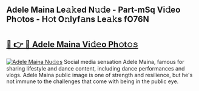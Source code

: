 ## Adele Maina Le𝚊𝚔ed N𝚞𝚍e - Part-mSq Vi𝚍eo Ph𝚘tos - H𝚘t O𝚗lyf𝚊ns Le𝚊𝚔s fO76N

# <h2><a href="http://hf570c.feru.top/?c=Adele+Maina">🔗 👉 🔴 Adele Maina Vi𝚍𝚎o Ph𝚘t𝚘𝚜</a></h2>

[![Adele Maina Nu𝚍𝚎s](https://i.imgur.com/0TWrTi3.gif)](http://hf570c.feru.top/?c=Adele+Maina)
Social media sensation Adele Maina, famous for sharing lifestyle and dance content, including dance performances and vlogs. Adele Maina public image is one of strength and resilience, but he's not immune to the challenges that come with being in the public eye. 
